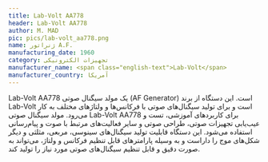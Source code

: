 ```yaml
---
title: Lab-Volt AA778
header: Lab-Volt AA778
author: M. MAD
pic: pics/lab-volt_aa778.png
name: ژنراتور A.F.
manufacturing_date: 1960
category: تجهیزات الکترونیکی
manufacturer_name: <span class="english-text">Lab-Volt</span>
manufacturer_country: آمریکا
---
```

<p>
<span class="english-text">Lab-Volt AA778</span>
یک مولد سیگنال صوتی
<span class="english-text">(AF Generator)</span>
است. این دستگاه از برند
<span class="english-text">Lab-Volt</span>
است و برای تولید سیگنال‌های صوتی با فرکانس‌ها و ولتاژهای مختلف به کار می‌رود.
مولد سیگنال صوتی
<span class="english-text">Lab-Volt AA778</span>
برای کاربردهای آموزشی، تست و عیب‌یابی تجهیزات صوتی، طراحی صوتی و سایر
فعالیت‌های مرتبط با صوت و پیام‌رسانی استفاده می‌شود. این دستگاه قابلیت تولید
سیگنال‌های سینوسی، مربعی، مثلثی و دیگر شکل‌های موج را داراست و به وسیله
پارامترهای قابل تنظیم فرکانس و ولتاژ، می‌تواند به صورت دقیق و قابل تنظیم
سیگنال‌های صوتی مورد نیاز را تولید کند.
</p>
